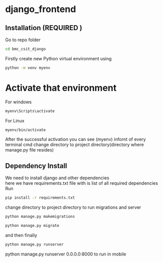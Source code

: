 # django_frontend

## Installation (REQUIRED )
Go to repo folder 
```bash
cd bmc_csit_django
```
Firstly create new Python virtual environment using
```bash
python -m venv myenv
```
# Activate that environment
For windows
```bash 
myenv\Scripts\activate
```
For Linux
```bash
myenv/bin/activate
```
After the successful activation you can see (myenv) infornt of every terminal cmd change directory to project directory(directory where manage.py file resides)

## Dependency Install
We need to install django and other dependencies\
here we have requirements.txt file with is list of all required dependencies\
Run  
```bash
pip install -r requirements.txt
```
change directory to project directory to run migrations and server
```bash
python manage.py makemigrations
```

```bash
python manage.py migrate
```
and then finally
```bash
python manage.py runserver
```
python manage.py runserver 0.0.0.0:8000  to run in mobile


